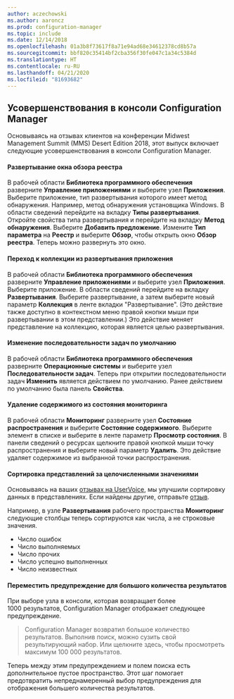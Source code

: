```yaml
---
author: aczechowski
ms.author: aaroncz
ms.prod: configuration-manager
ms.topic: include
ms.date: 12/14/2018
ms.openlocfilehash: 01a3b8f73617f8a71e94ad68e34612378cd8b57a
ms.sourcegitcommit: bbf820c35414bf2cba356f30fe047c1a34c5384d
ms.translationtype: HT
ms.contentlocale: ru-RU
ms.lasthandoff: 04/21/2020
ms.locfileid: "81693682"
---
```

## <a name="improvements-to-configuration-manager-console"></a><a name="bkmk_console"></a> Усовершенствования в консоли Configuration Manager
<!--3594151-->
Основываясь на отзывах клиентов на конференции Midwest Management Summit (MMS) Desert Edition 2018, этот выпуск включает следующие усовершенствования в консоли Configuration Manager.

#### <a name="maximize-the-browse-registry-window"></a>Развертывание окна обзора реестра
В рабочей области **Библиотека программного обеспечения** разверните **Управление приложениями** и выберите узел **Приложения**. Выберите приложение, тип развертывания которого имеет метод обнаружения. Например, метод обнаружения установщика Windows. В области сведений перейдите на вкладку **Типы развертывания**. Откройте свойства типа развертывания и перейдите на вкладку **Метод обнаружения**. Выберите **Добавить предложение**. Измените **Тип параметра** на **Реестр** и выберите **Обзор**, чтобы открыть окно **Обзор реестра**. Теперь можно развернуть это окно.  

#### <a name="go-to-the-collection-from-an-application-deployment"></a>Переход к коллекции из развертывания приложения
В рабочей области **Библиотека программного обеспечения** разверните **Управление приложениями** и выберите узел **Приложения**. Выберите приложение. В области сведений перейдите на вкладку **Развертывания**. Выберите развертывание, а затем выберите новый параметр **Коллекция** в ленте вкладки "Развертывание". (Это действие также доступно в контекстном меню правой кнопки мыши при развертывании в этом представлении.) Это действие меняет представление на коллекцию, которая является целью развертывания.

#### <a name="edit-a-task-sequence-by-default"></a>Изменение последовательности задач по умолчанию
В рабочей области **Библиотека программного обеспечения** разверните **Операционные системы** и выберите узел **Последовательности задач**. Теперь при открытии последовательности задач **Изменить** является действием по умолчанию. Ранее действием по умолчанию была панель **Свойства**.  

#### <a name="remove-content-from-monitoring-status"></a>Удаление содержимого из состояния мониторинга
В рабочей области **Мониторинг** разверните узел **Состояние распространения** и выберите **Состояние содержимого**. Выберите элемент в списке и выберите в ленте параметр **Просмотр состояния**. В панели сведений о ресурсах щелкните правой кнопкой мыши точку распространения и выберите новый параметр **Удалить**. Это действие удаляет содержимое из выбранной точки распространения.

#### <a name="views-sort-by-integer-values"></a>Сортировка представлений за целочисленными значениями
Основываясь на ваших [отзывах на UserVoice](https://configurationmanager.uservoice.com/forums/300492-ideas/suggestions/31791718-columns-with-numbers-should-sort-using-natural-no), мы улучшили сортировку данных в представлениях. Если найдены другие, отправьте [отзыв](../../../understand/find-help.md#product-feedback).  

Например, в узле **Развертывания** рабочего пространства **Мониторинг** следующие столбцы теперь сортируются как числа, а не строковые значения.  

- Число ошибок
- Число выполняемых
- Число прочих
- Число успешно выполненных
- Число неизвестных  

#### <a name="move-the-warning-for-a-large-number-of-results"></a>Переместить предупреждение для большого количества результатов
При выборе узла в консоли, которая возвращает более 1000 результатов, Configuration Manager отображает следующее предупреждение.

> Configuration Manager возвратил большое количество результатов. Выполнив поиск, можно сузить свой результирующий набор. Или щелкните здесь, чтобы просмотреть максимум 100 000 результатов.  

Теперь между этим предупреждением и полем поиска есть дополнительное пустое пространство. Этот шаг помогает предотвратить непреднамеренный выбор предупреждения для отображения большего количества результатов. 


